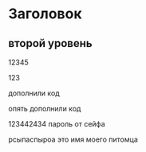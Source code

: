 # Заголовок

## второй уровень

12345

123

дополнили код

опять дополнили код

123442434 пароль от сейфа

рсыпаспыроа это имя моего питомца
